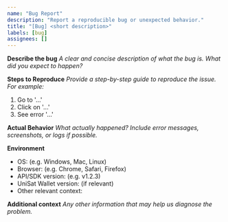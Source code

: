```yaml
---
name: "Bug Report"
description: "Report a reproducible bug or unexpected behavior."
title: "[Bug] <short description>"
labels: [bug]
assignees: []
---
```


**Describe the bug**
_A clear and concise description of what the bug is. What did you expect to happen?_

**Steps to Reproduce**
_Provide a step-by-step guide to reproduce the issue. For example:_
1. Go to '...'
2. Click on '...'
3. See error '...'

**Actual Behavior**
_What actually happened? Include error messages, screenshots, or logs if possible._

**Environment**
- OS: (e.g. Windows, Mac, Linux)
- Browser: (e.g. Chrome, Safari, Firefox)
- API/SDK version: (e.g. v1.2.3)
- UniSat Wallet version: (if relevant)
- Other relevant context:

**Additional context**
_Any other information that may help us diagnose the problem._ 